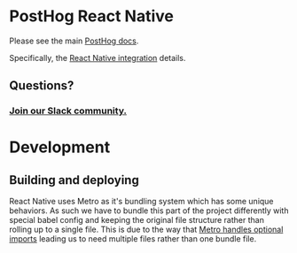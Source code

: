 # PostHog React Native

Please see the main [PostHog docs](https://www.posthog.com/docs).

Specifically, the [React Native integration](https://www.posthog.com/docs/integrations/react-native-integration) details.

## Questions?

### [Join our Slack community.](https://join.slack.com/t/posthogusers/shared_invite/enQtOTY0MzU5NjAwMDY3LTc2MWQ0OTZlNjhkODk3ZDI3NDVjMDE1YjgxY2I4ZjI4MzJhZmVmNjJkN2NmMGJmMzc2N2U3Yjc3ZjI5NGFlZDQ)

# Development

## Building and deploying

React Native uses Metro as it's bundling system which has some unique behaviors. As such we have to bundle this part of the project differently with special babel config and keeping the original file structure rather than rolling up to a single file. This is due to the way that [Metro handles optional imports](https://github.com/facebook/metro/issues/836) leading us to need multiple files rather than one bundle file.
